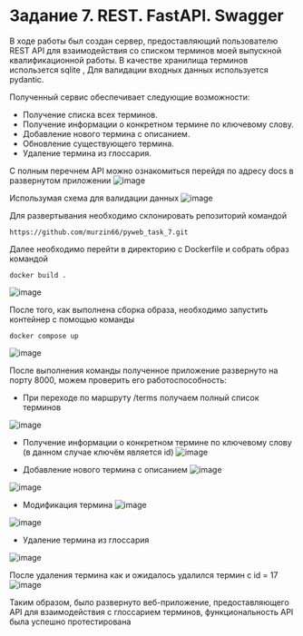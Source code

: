 # Задание 7. REST. FastAPI. Swagger

В ходе работы был создан сервер, предоставляющий пользователю REST API для взаимодействия со списком терминов моей выпускной квалификационной работы. 
В качестве хранилища терминов использется sqlite , Для валидации входных данных используется pydantic. 

Полученный сервис обеспечивает следующие возможности:
+ Получение списка всех терминов.
+ Получение информации о конкретном термине по ключевому слову.
+ Добавление нового термина с описанием.
+ Обновление существующего термина.
+ Удаление термина из глоссария.

С полным перечнем API можно ознакомиться перейдя по адресу docs в развернутом приложении
![image](https://github.com/user-attachments/assets/495713a9-3c5f-4d71-adb8-458119bece56)

Использумая схема для валидации данных
![image](https://github.com/user-attachments/assets/6708739c-7e18-42b0-8879-56cf6d0a83b2)


Для развертывания необходимо склонировать репозиторий командой 
```
https://github.com/murzin66/pyweb_task_7.git
```

Далее необходимо перейти в директорию с Dockerfile и собрать образ командой 
```
docker build .
```
![image](https://github.com/user-attachments/assets/515a42e5-ee75-46c7-9576-24e2877b1b1f)

После того, как выполнена сборка образа, необходимо запустить контейнер с помощью команды
```
docker compose up
```
![image](https://github.com/user-attachments/assets/2c14f9c6-889b-4057-afa6-2b1208055b48)

После выполнения команды полученное приложение развернуто на порту 8000, можем проверить его работоспособность:

+ При переходе по маршруту /terms получаем полный список терминов

![image](https://github.com/user-attachments/assets/3c7599c3-ca28-4b59-a082-7865f794a3ff)

+ Получение информации о конкретном термине по ключевому слову (в данном случае ключём является id)
![image](https://github.com/user-attachments/assets/e2bea921-2b58-4819-8689-fe69800b5513)

+ Добавление нового термина с описанием
![image](https://github.com/user-attachments/assets/ba18d250-75ae-4c36-bb2a-592ee48a9a4f)

![image](https://github.com/user-attachments/assets/4edba429-e26e-45cc-b702-bab64b2092b5)

+ Модификация термина
![image](https://github.com/user-attachments/assets/c22075a9-dc00-4e50-a721-eaa4cd2691a4)

![image](https://github.com/user-attachments/assets/70ee812b-81ec-4059-81bf-92fba64558ad)

+ Удаление термина из глоссария

![image](https://github.com/user-attachments/assets/030ee92d-1e1b-42e1-ad88-05e064c4f491)

После удаления термина как и ожидалось удалился термин с id = 17
![image](https://github.com/user-attachments/assets/379519b3-27ca-40cd-b61c-2a0a594f165f)

Таким образом, было развернуто веб-приложение, предоставляющего API для взаимодействия с глоссарием терминов, функциональность API была успешно протестирована



